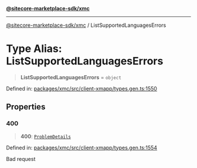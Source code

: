 [**@sitecore-marketplace-sdk/xmc**](../README.md)

***

[@sitecore-marketplace-sdk/xmc](../README.md) / ListSupportedLanguagesErrors

# Type Alias: ListSupportedLanguagesErrors

> **ListSupportedLanguagesErrors** = `object`

Defined in: [packages/xmc/src/client-xmapp/types.gen.ts:1550](https://github.com/Sitecore/sitecore-marketplace-sdk/blob/af886e6134b8d1079ef5b8ef70b7eb2f1d9c8aeb/packages/xmc/src/client-xmapp/types.gen.ts#L1550)

## Properties

### 400

> **400**: [`ProblemDetails`](ProblemDetails.md)

Defined in: [packages/xmc/src/client-xmapp/types.gen.ts:1554](https://github.com/Sitecore/sitecore-marketplace-sdk/blob/af886e6134b8d1079ef5b8ef70b7eb2f1d9c8aeb/packages/xmc/src/client-xmapp/types.gen.ts#L1554)

Bad request
